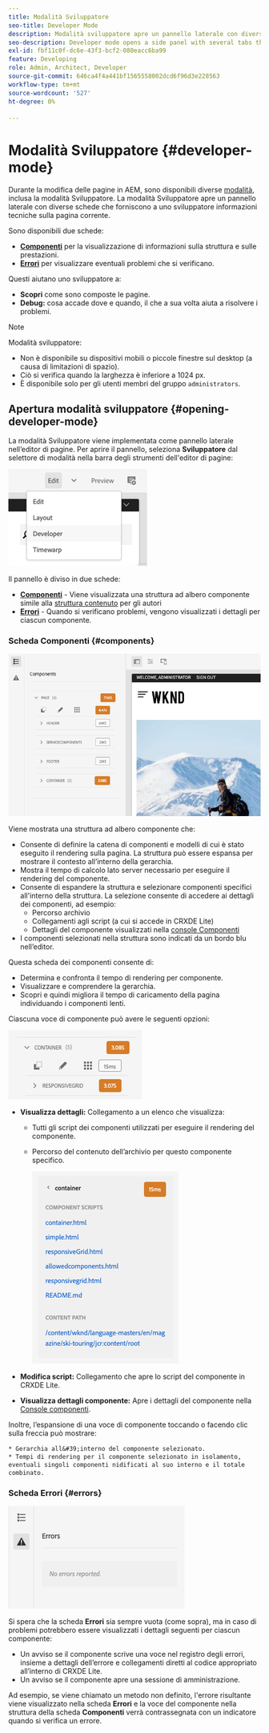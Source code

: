 ```yaml
---
title: Modalità Sviluppatore
seo-title: Developer Mode
description: Modalità sviluppatore apre un pannello laterale con diverse schede che forniscono a uno sviluppatore informazioni sulla pagina corrente
seo-description: Developer mode opens a side panel with several tabs that provide a developer with information about the current page
exl-id: fbf11c0f-dc6e-43f3-bcf2-080eacc6ba99
feature: Developing
role: Admin, Architect, Developer
source-git-commit: 646ca4f4a441bf1565558002dcd6f96d3e228563
workflow-type: tm+mt
source-wordcount: '527'
ht-degree: 0%

---
```


# Modalità Sviluppatore {#developer-mode}

Durante la modifica delle pagine in AEM, sono disponibili diverse [modalità](/help/sites-cloud/authoring/sites-console/introduction.md#page-modes), inclusa la modalità Sviluppatore. La modalità Sviluppatore apre un pannello laterale con diverse schede che forniscono a uno sviluppatore informazioni tecniche sulla pagina corrente.

Sono disponibili due schede:

* **[Componenti](#components)** per la visualizzazione di informazioni sulla struttura e sulle prestazioni.
* **[Errori](#errors)** per visualizzare eventuali problemi che si verificano.

Questi aiutano uno sviluppatore a:

* **Scopri** come sono composte le pagine.
* **Debug:** cosa accade dove e quando, il che a sua volta aiuta a risolvere i problemi.

>[!NOTE]
>
>Modalità sviluppatore:
>
>* Non è disponibile su dispositivi mobili o piccole finestre sul desktop (a causa di limitazioni di spazio).
>  * Ciò si verifica quando la larghezza è inferiore a 1024 px.
>* È disponibile solo per gli utenti membri del gruppo `administrators`.

## Apertura modalità sviluppatore {#opening-developer-mode}

La modalità Sviluppatore viene implementata come pannello laterale nell’editor di pagine. Per aprire il pannello, seleziona **Sviluppatore** dal selettore di modalità nella barra degli strumenti dell&#39;editor di pagine:

![Apertura della modalità sviluppatore](assets/developer-mode.png)

Il pannello è diviso in due schede:

* **[Componenti](#components)** - Viene visualizzata una struttura ad albero componente simile alla [struttura contenuto](/help/sites-cloud/authoring/page-editor/editor-side-panel.md#content-tree) per gli autori
* **[Errori](#errors)** - Quando si verificano problemi, vengono visualizzati i dettagli per ciascun componente.

### Scheda Componenti {#components}

![Scheda Componenti](assets/developer-mode-components-tab.png)

Viene mostrata una struttura ad albero componente che:

* Consente di definire la catena di componenti e modelli di cui è stato eseguito il rendering sulla pagina. La struttura può essere espansa per mostrare il contesto all’interno della gerarchia.
* Mostra il tempo di calcolo lato server necessario per eseguire il rendering del componente.
* Consente di espandere la struttura e selezionare componenti specifici all&#39;interno della struttura. La selezione consente di accedere ai dettagli dei componenti, ad esempio:
   * Percorso archivio
   * Collegamenti agli script (a cui si accede in CRXDE Lite)
   * Dettagli del componente visualizzati nella [console Componenti](/help/sites-cloud/authoring/components-console.md)
* I componenti selezionati nella struttura sono indicati da un bordo blu nell’editor.

Questa scheda dei componenti consente di:

* Determina e confronta il tempo di rendering per componente.
* Visualizzare e comprendere la gerarchia.
* Scopri e quindi migliora il tempo di caricamento della pagina individuando i componenti lenti.

Ciascuna voce di componente può avere le seguenti opzioni:

![Esempio di componente in modalità sviluppatore](assets/developer-mode-component-example.png)

* **Visualizza dettagli:** Collegamento a un elenco che visualizza:
   * Tutti gli script dei componenti utilizzati per eseguire il rendering del componente.
   * Percorso del contenuto dell’archivio per questo componente specifico.

     ![Visualizza dettagli](assets/developer-mode-view-details.png)

* **Modifica script:** Collegamento che apre lo script del componente in CRXDE Lite.

* **Visualizza dettagli componente:** Apre i dettagli del componente nella [Console componenti](/help/sites-cloud/authoring/components-console.md).

Inoltre, l’espansione di una voce di componente toccando o facendo clic sulla freccia può mostrare:

    * Gerarchia all&#39;interno del componente selezionato.
    * Tempi di rendering per il componente selezionato in isolamento, eventuali singoli componenti nidificati al suo interno e il totale combinato.

### Scheda Errori {#errors}

![Scheda Errori](assets/developer-mode-errors-tab.png)

Si spera che la scheda **Errori** sia sempre vuota (come sopra), ma in caso di problemi potrebbero essere visualizzati i dettagli seguenti per ciascun componente:

* Un avviso se il componente scrive una voce nel registro degli errori, insieme a dettagli dell’errore e collegamenti diretti al codice appropriato all’interno di CRXDE Lite.
* Un avviso se il componente apre una sessione di amministrazione.

Ad esempio, se viene chiamato un metodo non definito, l&#39;errore risultante viene visualizzato nella scheda **Errori** e la voce del componente nella struttura della scheda **Componenti** verrà contrassegnata con un indicatore quando si verifica un errore.
